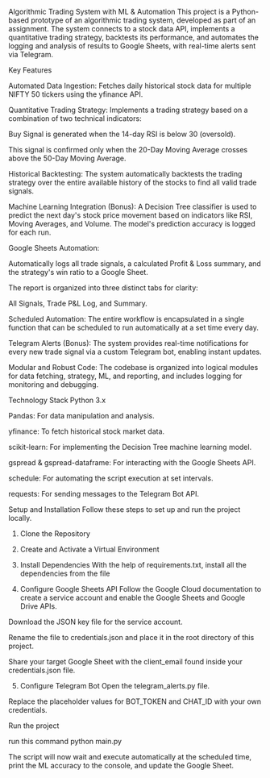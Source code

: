 Algorithmic Trading System with ML & Automation
This project is a Python-based prototype of an algorithmic trading system, developed as part of an assignment. The system connects to a stock data API, implements a quantitative trading strategy, backtests its performance, and automates the logging and analysis of results to Google Sheets, with real-time alerts sent via Telegram.

Key Features

Automated Data Ingestion: Fetches daily historical stock data for multiple NIFTY 50 tickers using the yfinance API.

Quantitative Trading Strategy: Implements a trading strategy based on a combination of two technical indicators:

Buy Signal is generated when the 14-day RSI is below 30 (oversold).

This signal is confirmed only when the 20-Day Moving Average crosses above the 50-Day Moving Average.

Historical Backtesting: The system automatically backtests the trading strategy over the entire available history of the stocks to find all valid trade signals.

Machine Learning Integration (Bonus): A Decision Tree classifier is used to predict the next day's stock price movement based on indicators like RSI, Moving Averages, and Volume. The model's prediction accuracy is logged for each run.

Google Sheets Automation:

Automatically logs all trade signals, a calculated Profit & Loss summary, and the strategy's win ratio to a Google Sheet.

The report is organized into three distinct tabs for clarity:

All Signals, Trade P&L Log, and Summary.

Scheduled Automation: The entire workflow is encapsulated in a single function that can be scheduled to run automatically at a set time every day.

Telegram Alerts (Bonus): The system provides real-time notifications for every new trade signal via a custom Telegram bot, enabling instant updates.

Modular and Robust Code: The codebase is organized into logical modules for data fetching, strategy, ML, and reporting, and includes logging for monitoring and debugging.

Technology Stack
Python 3.x

Pandas: For data manipulation and analysis.

yfinance: To fetch historical stock market data.

scikit-learn: For implementing the Decision Tree machine learning model.

gspread & gspread-dataframe: For interacting with the Google Sheets API.

schedule: For automating the script execution at set intervals.

requests: For sending messages to the Telegram Bot API.

Setup and Installation
Follow these steps to set up and run the project locally.

1. Clone the Repository

2. Create and Activate a Virtual Environment

3. Install Dependencies
   With the help of requirements.txt, install all the dependencies from the file

4. Configure Google Sheets API
   Follow the Google Cloud documentation to create a service account and enable the Google Sheets and Google Drive APIs.

Download the JSON key file for the service account.

Rename the file to credentials.json and place it in the root directory of this project.

Share your target Google Sheet with the client_email found inside your credentials.json file.

5. Configure Telegram Bot
   Open the telegram_alerts.py file.

Replace the placeholder values for BOT_TOKEN and CHAT_ID with your own credentials.

Run the project

run this command
python main.py

The script will now wait and execute automatically at the scheduled time, print the ML accuracy to the console, and update the Google Sheet.
